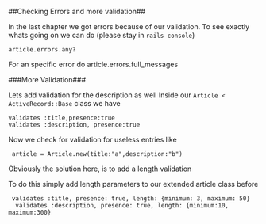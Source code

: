 ##Checking Errors and more validation##

In the last chapter we got errors because of our validation. To see exactly whats going on we can do (please stay in `rails console`)

    article.errors.any?

For an specific error do 
	article.errors.full_messages

###More Validation###

Lets add validation for the description as well
Inside our `Article < ActiveRecord::Base`  class we have

    validates :title,presence:true
    validates :description, presence:true

Now we check for validation for useless entries like

     article = Article.new(title:"a",description:"b")

Obviously the solution here, is to add a length validation

To do this simply add length parameters to our extended article class before 

     validates :title, presence: true, length: {minimum: 3, maximum: 50}
      validates :description, presence: true, length: {minimum:10, maximum:300}